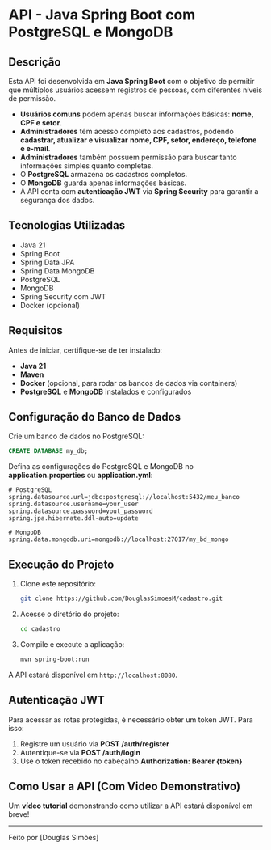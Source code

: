 # API - Java Spring Boot com PostgreSQL e MongoDB

## Descrição

Esta API foi desenvolvida em **Java Spring Boot** com o objetivo de permitir que múltiplos usuários acessem registros de pessoas, com diferentes níveis de permissão. 

- **Usuários comuns** podem apenas buscar informações básicas: **nome, CPF e setor**.
- **Administradores** têm acesso completo aos cadastros, podendo **cadastrar, atualizar e visualizar** **nome, CPF, setor, endereço, telefone e e-mail**.
- **Administradores** também possuem permissão para buscar tanto informações simples quanto completas.
- O **PostgreSQL** armazena os cadastros completos.
- O **MongoDB** guarda apenas informações básicas.
- A API conta com **autenticação JWT** via **Spring Security** para garantir a segurança dos dados.

## Tecnologias Utilizadas

- Java 21
- Spring Boot
- Spring Data JPA
- Spring Data MongoDB
- PostgreSQL
- MongoDB
- Spring Security com JWT
- Docker (opcional)

## Requisitos

Antes de iniciar, certifique-se de ter instalado:
- **Java 21**
- **Maven**
- **Docker** (opcional, para rodar os bancos de dados via containers)
- **PostgreSQL** e **MongoDB** instalados e configurados

## Configuração do Banco de Dados

Crie um banco de dados no PostgreSQL:
```sql
CREATE DATABASE my_db;
```

Defina as configurações do PostgreSQL e MongoDB no **application.properties** ou **application.yml**:

```properties
# PostgreSQL
spring.datasource.url=jdbc:postgresql://localhost:5432/meu_banco
spring.datasource.username=your_user
spring.datasource.password=yout_password
spring.jpa.hibernate.ddl-auto=update

# MongoDB
spring.data.mongodb.uri=mongodb://localhost:27017/my_bd_mongo
```

## Execução do Projeto

1. Clone este repositório:
   ```sh
   git clone https://github.com/DouglasSimoesM/cadastro.git
   ```
2. Acesse o diretório do projeto:
   ```sh
   cd cadastro
   ```
3. Compile e execute a aplicação:
   ```sh
   mvn spring-boot:run
   ```

A API estará disponível em `http://localhost:8080`.

## Autenticação JWT

Para acessar as rotas protegidas, é necessário obter um token JWT. Para isso:

1. Registre um usuário via **POST /auth/register**
2. Autentique-se via **POST /auth/login**
3. Use o token recebido no cabeçalho **Authorization: Bearer {token}**

## Como Usar a API (Com Video Demonstrativo)

Um **vídeo tutorial** demonstrando como utilizar a API estará disponível em breve!

---

Feito por [Douglas Simões]
